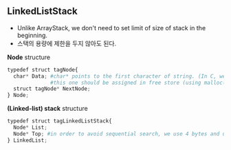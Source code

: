 ## LinkedListStack
> 

* Unlike ArrayStack, we don't need to set limit of size of stack in the beginning.
* 스택의 용량에 제한을 두지 않아도 된다.



**Node** structure
```Python
typedef struct tagNode{
  char* Data; #char* points to the first character of string. (In C, we can use pointer like a string)
              #this one should be assigned in free store (using malloc(strlen(Data)+1)
  struct tagNode* NextNode;
} Node;
```

**(Linked-list) stack** structure
```Python
typedef struct tagLinkedListStack{
  Node* List;
  Node* Top; #in order to avoid sequential search, we use 4 bytes and use pointer "Top"
} LinkedList;
```
